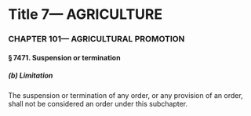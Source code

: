 
# Title 7— AGRICULTURE
### CHAPTER 101— AGRICULTURAL PROMOTION
#### § 7471. Suspension or termination
##### (b) Limitation

The suspension or termination of any order, or any provision of an order, shall not be considered an order under this subchapter.
